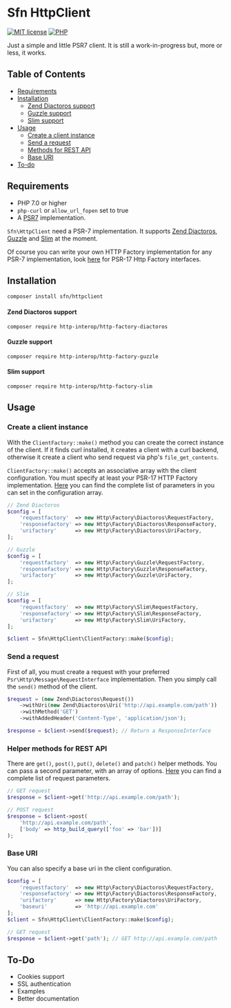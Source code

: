 # Sfn HttpClient
[![MIT license](https://img.shields.io/badge/license-MIT-blue.svg)](https://raw.githubusercontent.com/sfn/psr7-httpclient/master/LICENSE)
[![PHP](https://img.shields.io/badge/PHP-7.0%2B-777bb4.svg)](http://www.php.net/)

Just a simple and little PSR7 client.
It is still a work-in-progress but, more or less, it works.

## Table of Contents
* [Requirements](#requirements)
* [Installation](#installation)
    * [Zend Diactoros support](#zend-diactoros-support)
    * [Guzzle support](#guzzle-support)
    * [Slim support](#slim-support)
* [Usage](#usage)
    * [Create a client instance](#create-a-client-instance)
    * [Send a request](#send-a-request)
    * [Methods for REST API](#helper-methods-for-rest-api)
    * [Base URI](#base-uri)
* [To-do](#to-do)

## Requirements
* PHP 7.0 or higher
* `php-curl` or `allow_url_fopen` set to true
* A [PSR7](http://www.php-fig.org/psr/psr-7/) implementation.

`Sfn\HttpClient` need a PSR-7 implementation. It supports
[Zend Diactoros](https://github.com/zendframework/zend-diactoros),
[Guzzle](https://github.com/guzzle/psr7) and
[Slim](https://github.com/slimphp/Slim-Http) at the moment.

Of course you can write your own HTTP Factory implementation for any PSR-7 implementation,
look [here](https://github.com/http-interop/http-factory-diactoros/tree/master/src)
for PSR-17 Http Factory interfaces.

## Installation
```
composer install sfn/httpclient
```

#### Zend Diactoros support
```
composer require http-interop/http-factory-diactoros
```

#### Guzzle support
```
composer require http-interop/http-factory-guzzle
```

#### Slim support
```
composer require http-interop/http-factory-slim
```

## Usage
### Create a client instance
With the `ClientFactory::make()` method you can create the correct instance
of the client. If it finds curl installed, it creates a client with a curl
backend, otherwise it create a client who send request via php's
`file_get_contents`.

`ClientFactory::make()` accepts an associative array with the client
configuration. You must specify at least your PSR-17 HTTP Factory implementation.
[Here](PARAMETERS.md#client-configuration-parameters) you can find the complete
list of parameters in you can set in the configuration array.

```php
// Zend Diactoros
$config = [
    'requestfactory'  => new Http\Factory\Diactoros\RequestFactory,
    'responsefactory' => new Http\Factory\Diactoros\ResponseFactory,
    'urifactory'      => new Http\Factory\Diactoros\UriFactory,
];

// Guzzle
$config = [
    'requestfactory'  => new Http\Factory\Guzzle\RequestFactory,
    'responsefactory' => new Http\Factory\Guzzle\ResponseFactory,
    'urifactory'      => new Http\Factory\Guzzle\UriFactory,
];

// Slim
$config = [
    'requestfactory'  => new Http\Factory\Slim\RequestFactory,
    'responsefactory' => new Http\Factory\Slim\ResponseFactory,
    'urifactory'      => new Http\Factory\Slim\UriFactory,
];

$client = Sfn\HttpClient\ClientFactory::make($config);
```

### Send a request
First of all, you must create a request with your preferred `Psr\Http\Message\RequestInterface` implementation. Then you simply call the
`send()` method of the client.
```php
$request = (new Zend\Diactoros\Request())
    ->withUri(new Zend\Diactoros\Uri('http://api.example.com/path'))
    ->withMethod('GET')
    ->withAddedHeader('Content-Type', 'application/json');

$response = $client->send($request); // Return a ResponseInterface
```

### Helper methods for REST API
There are `get()`, `post()`, `put()`, `delete()` and `patch()` helper methods.
You can pass a second parameter, with an array of options.
[Here](PARAMETERS.md#request-parameters) you can find a complete list of request parameters.

```php
// GET request
$response = $client->get('http://api.example.com/path');

// POST request
$response = $client->post(
    'http://api.example.com/path',
    ['body' => http_build_query(['foo' => 'bar'])]
);
```

### Base URI
You can also specify a base uri in the client configuration.
```php
$config = [
    'requestfactory'  => new Http\Factory\Diactoros\RequestFactory,
    'responsefactory' => new Http\Factory\Diactoros\ResponseFactory,
    'urifactory'      => new Http\Factory\Diactoros\UriFactory,
    'baseuri'         => 'http://api.example.com'
];
$client = Sfn\HttpClient\ClientFactory::make($config);

// GET request
$response = $client->get('path'); // GET http://api.example.com/path
```


## To-Do
* Cookies support
* SSL authentication
* Examples
* Better documentation
